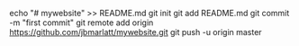 echo "# mywebsite" >> README.md
git init
git add README.md
git commit -m "first commit"
git remote add origin https://github.com/jbmarlatt/mywebsite.git
git push -u origin master

